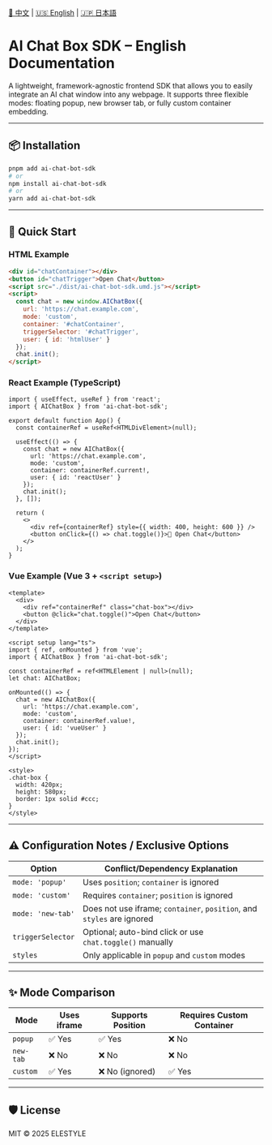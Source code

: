 [📘 中文](./README.md) | [🇺🇸 English](./README.en.md) | [🇯🇵 日本語](./README.ja.md)
# AI Chat Box SDK – English Documentation

A lightweight, framework-agnostic frontend SDK that allows you to easily integrate an AI chat window into any webpage. It supports three flexible modes: floating popup, new browser tab, or fully custom container embedding.

---

## 📦 Installation

```bash
pnpm add ai-chat-bot-sdk
# or
npm install ai-chat-bot-sdk
# or
yarn add ai-chat-bot-sdk
```

---

## 🚀 Quick Start

### HTML Example

```html
<div id="chatContainer"></div>
<button id="chatTrigger">Open Chat</button>
<script src="./dist/ai-chat-bot-sdk.umd.js"></script>
<script>
  const chat = new window.AIChatBox({
    url: 'https://chat.example.com',
    mode: 'custom',
    container: '#chatContainer',
    triggerSelector: '#chatTrigger',
    user: { id: 'htmlUser' }
  });
  chat.init();
</script>
```

### React Example (TypeScript)

```tsx
import { useEffect, useRef } from 'react';
import { AIChatBox } from 'ai-chat-bot-sdk';

export default function App() {
  const containerRef = useRef<HTMLDivElement>(null);

  useEffect(() => {
    const chat = new AIChatBox({
      url: 'https://chat.example.com',
      mode: 'custom',
      container: containerRef.current!,
      user: { id: 'reactUser' }
    });
    chat.init();
  }, []);

  return (
    <>
      <div ref={containerRef} style={{ width: 400, height: 600 }} />
      <button onClick={() => chat.toggle()}>💬 Open Chat</button>
    </>
  );
}
```

### Vue Example (Vue 3 + `<script setup>`)

```vue
<template>
  <div>
    <div ref="containerRef" class="chat-box"></div>
    <button @click="chat.toggle()">Open Chat</button>
  </div>
</template>

<script setup lang="ts">
import { ref, onMounted } from 'vue';
import { AIChatBox } from 'ai-chat-bot-sdk';

const containerRef = ref<HTMLElement | null>(null);
let chat: AIChatBox;

onMounted(() => {
  chat = new AIChatBox({
    url: 'https://chat.example.com',
    mode: 'custom',
    container: containerRef.value!,
    user: { id: 'vueUser' }
  });
  chat.init();
});
</script>

<style>
.chat-box {
  width: 420px;
  height: 580px;
  border: 1px solid #ccc;
}
</style>
```

---

## ⚠️ Configuration Notes / Exclusive Options

| Option             | Conflict/Dependency Explanation |
|--------------------|-------------------------------|
| `mode: 'popup'`    | Uses `position`; `container` is ignored |
| `mode: 'custom'`   | Requires `container`; `position` is ignored |
| `mode: 'new-tab'`  | Does not use iframe; `container`, `position`, and `styles` are ignored |
| `triggerSelector`  | Optional; auto-bind click or use `chat.toggle()` manually |
| `styles`           | Only applicable in `popup` and `custom` modes |

---

## ✨ Mode Comparison

| Mode      | Uses iframe | Supports Position | Requires Custom Container |
|-----------|-------------|-------------------|----------------------------|
| `popup`   | ✅ Yes       | ✅ Yes            | ❌ No                     |
| `new-tab` | ❌ No        | ❌ No             | ❌ No                     |
| `custom`  | ✅ Yes       | ❌ No (ignored)   | ✅ Yes                    |

---

## 🛡️ License

MIT © 2025 ELESTYLE

